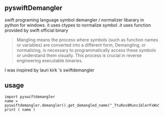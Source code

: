 ## pyswiftDemangler
swift programing language symbol demangler / normalizer libarary in  python for windows.
it uses ctypes to normalize symbol .it uses function provided by swift official binary

>Mangling means the process where symbols (such as function names or variables) are converted into a different form,  Demangling, or normalizing, is necessary to programmatically access these symbols or understand them visually. This process is crucial in reverse engineering executable binaries.

I was inspired by lauri kirk 's swiftdemangler
## usage

```
import pyswiftdemangler
name = pyswiftdemangler.demangler().get_demangled_name("_TtuRxs8RunciblerFxWx5Mince6Quince_")
print ( name )
```
